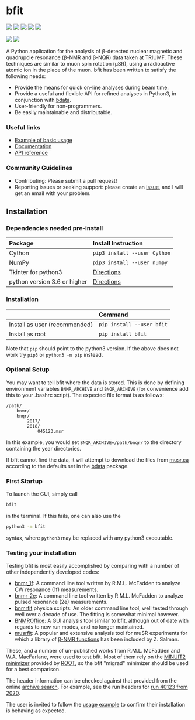 # bfit

<a href="https://pypi.org/project/bfit/" alt="PyPI Version"><img src="https://img.shields.io/pypi/v/bfit?label=PyPI%20Version"/></a>
<img src="https://img.shields.io/pypi/format/bfit?label=PyPI%20Format"/>
<img src="https://img.shields.io/github/languages/code-size/dfujim/bfit"/>
<img src="https://img.shields.io/tokei/lines/github/dfujim/bfit"/>
<img src="https://img.shields.io/pypi/l/bfit"/>

<a href="https://github.com/dfujim/bfit/commits/master" alt="Commits"><img src="https://img.shields.io/github/commits-since/dfujim/bfit/latest/master"/></a>
<a href="https://github.com/dfujim/bfit/commits/master" alt="Commits"><img src="https://img.shields.io/github/last-commit/dfujim/bfit"/></a>

A Python application for the analysis of β-detected nuclear magnetic and quadrupole resonance (β-NMR and β-NQR) data taken at TRIUMF. These techniques are similar to muon spin rotation (μSR), using a radioactive atomic ion in the place of the muon. bfit has been written to satisfy the following needs: 

* Provide the means for quick on-line analyses during beam time. 
* Provide a useful and flexible API for refined analyses in Python3, in conjunction with [bdata](https://github.com/dfujim/bdata). 
* User-friendly for non-programmers. 
* Be easily maintainable and distributable. 

### Useful links

* [Example of basic usage](https://github.com/dfujim/bfit/wiki/Example-Usage)
* [Documentation](https://github.com/dfujim/bfit/wiki)
* [API reference](https://github.com/dfujim/bfit/wiki/API-Reference)

### Community Guidelines

* Contributing: Please submit a pull request!
* Reporting issues or seeking support: please create an [issue](https://github.com/dfujim/bfit/issues), and I will get an email with your problem. 

## Installation

### Dependencies needed pre-install

| Package | Install Instruction |
|:-- | :--|
Cython | `pip3 install --user Cython` |
NumPy | `pip3 install --user numpy` |
| Tkinter for python3 | [Directions](https://tkdocs.com/tutorial/install.html) |
| python version 3.6 or higher | [Directions](https://www.python.org/downloads/) |

### Installation

|  | Command |
|:-- | :--|
Install as user (recommended) | `pip install --user bfit` |
Install as root | `pip install bfit` |

Note that `pip` should point to the python3 version. If the above does not work try `pip3` or `python3 -m pip` instead.

### Optional Setup

You may want to tell bfit where the data is stored. This is done by defining environment variables
`BNMR_ARCHIVE` and `BNQR_ARCHIVE` (for convenience add this to your .bashrc script). The expected file format is as follows: 

    /path/
        bnmr/
        bnqr/
            2017/
            2018/
                045123.msr

In this example, you would set `BNQR_ARCHIVE=/path/bnqr/` to the directory containing the year directories.

If bfit cannot find the data, it will attempt to download the files from [musr.ca](http://musr.ca/mud/runSel.html) according to the defaults set in the [bdata](https://pypi.org/project/bdata/) package. 

### First Startup 

To launch the GUI, simply call 

```bash
bfit
```

in the terminal. If this fails, one can also use the 

```bash
python3 -m bfit
```

syntax, where ``python3`` may be replaced with any python3 executable. 

### Testing your installation 

Testing bfit is most easily accomplished by comparing with a number of other independently developed codes:

* [bnmr_1f](https://gitlab.com/rmlm/bnmr_1f): A command line tool written by R.M.L. McFadden to analyze CW resonance (1f) measurements.
* [bnmr_2e](https://gitlab.com/rmlm/bnmr_2e): A command line tool written by R.M.L. McFadden to analyze pulsed resonance (2e) measurements. 
* [bnmrfit](https://gitlab.com/rmlm/bnmrfit) physica scripts: An older command line tool, well tested through well over a decade of use. The fitting is somewhat minimal however. 
* [BNMROffice](https://github.com/hsaadaoui/bnmroffice): A GUI analysis tool similar to bfit, although out of date with regards to new run modes, and no longer maintained. 
* [musrfit](http://lmu.web.psi.ch/musrfit/user/html/index.html#): A popular and extensive analysis tool for muSR experiments for which a library of [β-NMR functions](http://lmu.web.psi.ch/musrfit/user/html/user-libs.html) has been included by Z. Salman. 

These, and a number of un-published works from R.M.L. McFadden and W.A. MacFarlane, were used to test bfit. Most of them rely on the [MINUIT2 minimizer](https://root.cern.ch/doc/master/Minuit2Page.html) provided by [ROOT](https://root.cern/), so the bfit "migrad" minimizer should be used for a best comparison.

The header information can be checked against that provided from the online [archive search](https://musr.ca/mud/runSel.html). For example, see the run headers for [run 40123 from 2020](https://musr.ca/mud/mud_hdrs.php?ray=Run%2040123%20from%20BNMR%20in%202020&cmd=heads&fn=data/BNMR/2020/040123.msr). 

The user is invited to follow the [usage example](https://github.com/dfujim/bfit/wiki/Example-Usage) to confirm their installation is behaving as expected.
